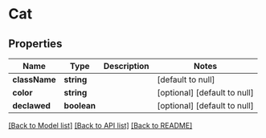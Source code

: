 # Cat

## Properties
Name | Type | Description | Notes
------------ | ------------- | ------------- | -------------
**className** | **string** |  | [default to null]
**color** | **string** |  | [optional] [default to null]
**declawed** | **boolean** |  | [optional] [default to null]

[[Back to Model list]](../README.md#documentation-for-models) [[Back to API list]](../README.md#documentation-for-api-endpoints) [[Back to README]](../README.md)



